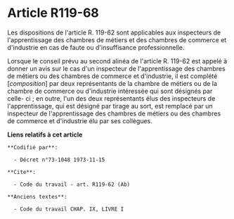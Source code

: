 # Article R119-68

Les dispositions de l'article R. 119-62 sont applicables aux inspecteurs de l'apprentissage des chambres de métiers et des
chambres de commerce et d'industrie en cas de faute ou d'insuffisance professionnelle.

Lorsque le conseil prévu au second alinéa de l'article R. 119-62 est appelé à donner un avis sur le cas d'un inspecteur de
l'apprentissage des chambres de métiers ou des chambres de commerce et d'industrie, il est complété [*composition*] par deux
représentants de la chambre de métiers ou de la chambre de commerce ou d'industrie intéressée qui sont désignés par celle-
ci ; en outre, l'un des deux représentants élus des inspecteurs de l'apprentissage, qui est désigné par tirage au sort, est
remplacé par un inspecteur de l'apprentissage des chambres de métiers ou des chambres de commerce et d'industrie élu par ses
collègues.

**Liens relatifs à cet article**

	**Codifié par**:

	  - Décret n°73-1048 1973-11-15

	**Cite**:

	  - Code du travail - art. R119-62 (Ab)

	**Anciens textes**:

	  - Code du travail CHAP. IX, LIVRE I
